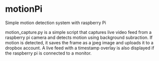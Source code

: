 # motionPi
Simple motion detection system with raspberry Pi

motion_capture.py is a simple script that captures live video feed from a raspberry pi camera and detects motion using background subraction. If motion is detected, it saves the frame as a jpeg image and uploads it to a dropbox account. A live feed with a timestamp overlay is also displayed if the raspberry pi is connected to a monitor.
